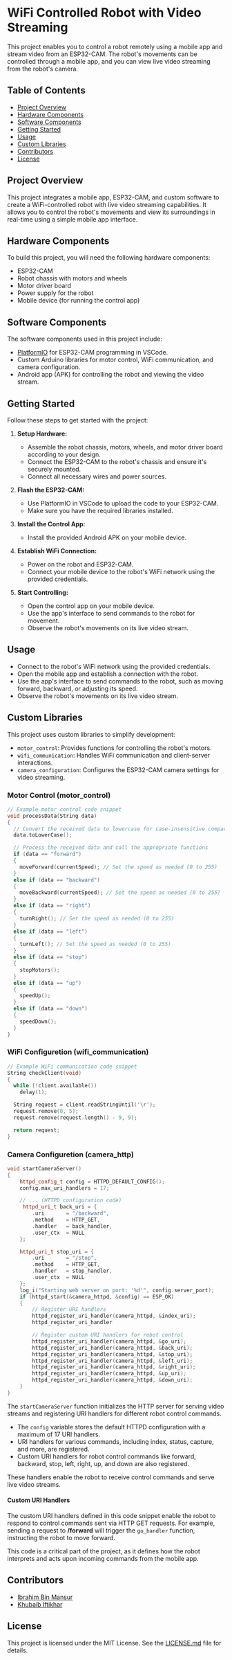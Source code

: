 # WiFi Controlled Robot with Video Streaming

This project enables you to control a robot remotely using a mobile app and stream video from an ESP32-CAM. The robot's movements can be controlled through a mobile app, and you can view live video streaming from the robot's camera.

## Table of Contents
- [Project Overview](#project-overview)
- [Hardware Components](#hardware-components)
- [Software Components](#software-components)
- [Getting Started](#getting-started)
- [Usage](#usage)
- [Custom Libraries](#custom-libraries)
- [Contributors](#contributors)
- [License](#license)

## Project Overview

This project integrates a mobile app, ESP32-CAM, and custom software to create a WiFi-controlled robot with live video streaming capabilities. It allows you to control the robot's movements and view its surroundings in real-time using a simple mobile app interface.

## Hardware Components

To build this project, you will need the following hardware components:

- ESP32-CAM
- Robot chassis with motors and wheels
- Motor driver board
- Power supply for the robot
- Mobile device (for running the control app)

## Software Components

The software components used in this project include:

- [PlatformIO](https://platformio.org/) for ESP32-CAM programming in VSCode.
- Custom Arduino libraries for motor control, WiFi communication, and camera configuration.
- Android app (APK) for controlling the robot and viewing the video stream.

## Getting Started

Follow these steps to get started with the project:

1. **Setup Hardware:**
   - Assemble the robot chassis, motors, wheels, and motor driver board according to your design.
   - Connect the ESP32-CAM to the robot's chassis and ensure it's securely mounted.
   - Connect all necessary wires and power sources.

2. **Flash the ESP32-CAM:**
   - Use PlatformIO in VSCode to upload the code to your ESP32-CAM.
   - Make sure you have the required libraries installed.

3. **Install the Control App:**
   - Install the provided Android APK on your mobile device.

4. **Establish WiFi Connection:**
   - Power on the robot and ESP32-CAM.
   - Connect your mobile device to the robot's WiFi network using the provided credentials.

5. **Start Controlling:**
   - Open the control app on your mobile device.
   - Use the app's interface to send commands to the robot for movement.
   - Observe the robot's movements on its live video stream.

## Usage

- Connect to the robot's WiFi network using the provided credentials.
- Open the mobile app and establish a connection with the robot.
- Use the app's interface to send commands to the robot, such as moving forward, backward, or adjusting its speed.
- Observe the robot's movements on its live video stream.

## Custom Libraries

This project uses custom libraries to simplify development:

- `motor_control`: Provides functions for controlling the robot's motors.
- `wifi_communication`: Handles WiFi communication and client-server interactions.
- `camera_configuration`: Configures the ESP32-CAM camera settings for video streaming.

### Motor Control (motor_control)

```cpp
// Example motor control code snippet
void processData(String data)
{
  // Convert the received data to lowercase for case-insensitive comparison
  data.toLowerCase();

  // Process the received data and call the appropriate functions
  if (data == "forward")
  {
    moveForward(currentSpeed); // Set the speed as needed (0 to 255)
  }
  else if (data == "backward")
  {
    moveBackward(currentSpeed); // Set the speed as needed (0 to 255)
  }
  else if (data == "right")
  {
    turnRight(); // Set the speed as needed (0 to 255)
  }
  else if (data == "left")
  {
    turnLeft(); // Set the speed as needed (0 to 255)
  }
  else if (data == "stop")
  {
    stopMotors();
  }
  else if (data == "up")
  {
    speedUp();
  }
  else if (data == "down")
  {
    speedDown();
  }
}
```
### WiFi Configuretion (wifi_communication)
```cpp
// Example WiFi communication code snippet
String checkClient(void)
{
  while (!client.available())
    delay(1);

  String request = client.readStringUntil('\r');
  request.remove(0, 5);
  request.remove(request.length() - 9, 9);

  return request;
}
```
### Camera Configuretion (camera_http)
```cpp
void startCameraServer()
{
    httpd_config_t config = HTTPD_DEFAULT_CONFIG();
    config.max_uri_handlers = 17;

    // ... (HTTPD configuration code)
     httpd_uri_t back_uri = {
        .uri       = "/backward",
        .method    = HTTP_GET,
        .handler   = back_handler,
        .user_ctx  = NULL
    };

    httpd_uri_t stop_uri = {
        .uri       = "/stop",
        .method    = HTTP_GET,
        .handler   = stop_handler,
        .user_ctx  = NULL
    };
    log_i("Starting web server on port: '%d'", config.server_port);
    if (httpd_start(&camera_httpd, &config) == ESP_OK)
    {
        // Register URI handlers
        httpd_register_uri_handler(camera_httpd, &index_uri);
        httpd_register_uri_handler

        // Register custom URI handlers for robot control
        httpd_register_uri_handler(camera_httpd, &go_uri); 
        httpd_register_uri_handler(camera_httpd, &back_uri); 
        httpd_register_uri_handler(camera_httpd, &stop_uri); 
        httpd_register_uri_handler(camera_httpd, &left_uri);
        httpd_register_uri_handler(camera_httpd, &right_uri);
        httpd_register_uri_handler(camera_httpd, &up_uri);
        httpd_register_uri_handler(camera_httpd, &down_uri);
    }
}
```

The `startCameraServer` function initializes the HTTP server for serving video streams and registering URI handlers for different robot control commands.

- The `config` variable stores the default HTTPD configuration with a maximum of 17 URI handlers.
- URI handlers for various commands, including index, status, capture, and more, are registered.
- Custom URI handlers for robot control commands like forward, backward, stop, left, right, up, and down are also registered.

These handlers enable the robot to receive control commands and serve live video streams.

#### Custom URI Handlers
The custom URI handlers defined in this code snippet enable the robot to respond to control commands sent via HTTP GET requests. For example, sending a request to **/forward** will trigger the `go_handler` function, instructing the robot to move forward.

This code is a critical part of the project, as it defines how the robot interprets and acts upon incoming commands from the mobile app.
## Contributors

- [Ibrahim Bin Mansur](https://www.linkedin.com/in/ibrahim-bin-mansur-4a7012157/)
- [Khubaib Iftikhar](https://www.linkedin.com/in/khubaib-iftikhar-795083272/)

## License

This project is licensed under the MIT License. See the [LICENSE.md](LICENSE.md) file for details.
